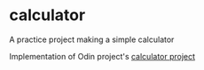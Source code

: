# calculator
A practice project making a simple calculator

Implementation of Odin project's [calculator project](https://www.theodinproject.com/courses/foundations/lessons/calculator)
